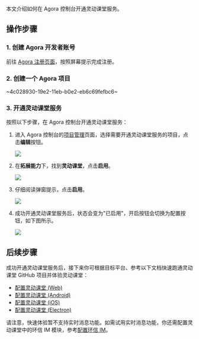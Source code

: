 本文介绍如何在 Agora 控制台开通灵动课堂服务。

## 操作步骤

### 1. 创建 Agora 开发者账号

前往 <a href="https://sso.agora.io/cn/signup/" target="_blank">Agora 注册页面</a>，按照屏幕提示完成注册。

### 2. 创建一个 Agora 项目

~4c028930-19e2-11eb-b0e2-eb6c69fefbc6~

### 3. 开通灵动课堂服务

按照以下步骤，在 Agora 控制台开通灵动课堂服务：

1. 进入 Agora 控制台的<a href="https://console.agora.io/projects" target="_blank">项目管理</a>页面，选择需要开通灵动课堂服务的项目，点击**编辑**按钮。

    ![](https://web-cdn.agora.io/docs-files/1641282981459)

2. 在**拓展能力**下，找到**灵动课堂**，点击**启用**。

    ![](https://web-cdn.agora.io/docs-files/1641283154171)

3. 仔细阅读弹窗提示，点击**启用**。

    ![](https://web-cdn.agora.io/docs-files/1641283263841)

4. 成功开通灵动课堂服务后，状态会变为"已启用"，开启按钮会切换为配置按钮，如下图所示。

    ![](https://web-cdn.agora.io/docs-files/1641283823693)

## 后续步骤

成功开通灵动课堂服务后，接下来你可根据目标平台、参考以下文档快速跑通灵动课堂 GitHub 项目并体验灵动课堂：

-   [配置灵动课堂 (Web)](/cn/agora-class/agora_class_configure?platform=Web)
-   [配置灵动课堂 (Android)](/cn/agora-class/agora_class_configure?platform=Android)
-   [配置灵动课堂 (iOS)](/cn/agora-class/agora_class_configure?platform=iOS)
-   [配置灵动课堂 (Electron)](/cn/agora-class/agora_class_configure?platform=Electron)

<div class="alert note">请注意，快速体验暂不支持实时消息功能。如需试用实时消息功能，你还需配置灵动课堂中的环信 IM 模块，参考<a href="/cn/agora-class/agora_class_configure#配置环信-im">配置环信 IM</a>。</div>

